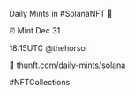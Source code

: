 Daily Mints in #SolanaNFT 🚀

⏰ Mint Dec 31

18:15UTC @thehorsol

🔗 thunft.com/daily-mints/solana

#NFTCollections